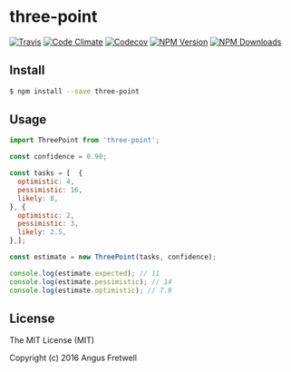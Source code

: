 # three-point

[![Travis](https://img.shields.io/travis/angusfretwell/three-point.svg)](https://travis-ci.org/angusfretwell/three-point)
[![Code Climate](https://img.shields.io/codeclimate/github/angusfretwell/three-point.svg)](https://codeclimate.com/github/angusfretwell/three-point)
[![Codecov](https://img.shields.io/codecov/c/github/angusfretwell/three-point.svg)](https://codecov.io/github/angusfretwell/three-point)
[![NPM Version](http://img.shields.io/npm/v/three-point.svg)](https://www.npmjs.org/package/three-point)
[![NPM Downloads](https://img.shields.io/npm/dm/three-point.svg)](https://www.npmjs.org/package/three-point)

## Install

```bash
$ npm install --save three-point
```

## Usage

```js
import ThreePoint from 'three-point';

const confidence = 0.90;

const tasks = [  {
  optimistic: 4,
  pessimistic: 16,
  likely: 8,
}, {
  optimistic: 2,
  pessimistic: 3,
  likely: 2.5,
},];

const estimate = new ThreePoint(tasks, confidence);

console.log(estimate.expected); // 11
console.log(estimate.pessimistic); // 14
console.log(estimate.optimistic); // 7.9
```

## License

The MIT License (MIT)

Copyright (c) 2016 Angus Fretwell
